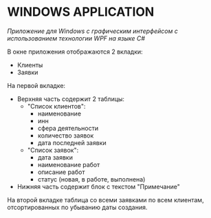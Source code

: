 # WINDOWS APPLICATION 

*Приложение для Windows с графическим интерфейсом с использованием технологии WPF на языке C#*

В окне приложения отображаются 2 вкладки:
- Клиенты
- Заявки

На первой вкладке:
- Верхняя часть содержит 2 таблицы:
    - "Cписок клиентов":
        -  наименование
        -  инн
        -  сфера деятельности
        -  количество заявок
        -  дата последней заявки
    - "Cписок заявок":
        -  дата заявки
        -  наименование работ
        -  описание работ
        -  статус (новая, в работе, выполнена)
- Нижняя часть cодержит блок с текстом "Примечание"

На второй вкладке таблица со всеми заявками по всем клиентам, отсортированных по убыванию даты создания.